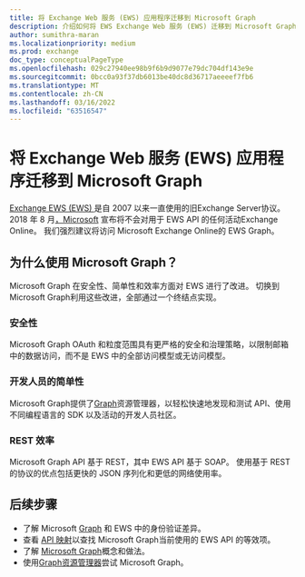 ```yaml
---
title: 将 Exchange Web 服务 (EWS) 应用程序迁移到 Microsoft Graph
description: 介绍如何将 EWS Exchange Web 服务 (EWS) 迁移到 Microsoft Graph。
author: sumithra-maran
ms.localizationpriority: medium
ms.prod: exchange
doc_type: conceptualPageType
ms.openlocfilehash: 029c27940ee98b9f6b9d9077e79dc704df143e9e
ms.sourcegitcommit: 0bcc0a93f37db6013be40dc8d36717aeeeef7fb6
ms.translationtype: MT
ms.contentlocale: zh-CN
ms.lasthandoff: 03/16/2022
ms.locfileid: "63516547"
---
```

# <a name="migrate-exchange-web-services-ews-apps-to-microsoft-graph"></a>将 Exchange Web 服务 (EWS) 应用程序迁移到 Microsoft Graph

[Exchange EWS (EWS) ](/exchange/client-developer/exchange-web-services/explore-the-ews-managed-api-ews-and-web-services-in-exchange) 是自 2007 以来一直使用的旧Exchange Server协议。 2018 年 8 月[，Microsoft](https://techcommunity.microsoft.com/t5/exchange-team-blog/upcoming-changes-to-exchange-web-services-ews-api-for-office-365/ba-p/608055) 宣布将不会对用于 EWS API 的任何活动Exchange Online。 我们强烈建议将访问 Microsoft Exchange Online的 EWS Graph。

## <a name="why-use-microsoft-graph"></a>为什么使用 Microsoft Graph？

Microsoft Graph 在安全性、简单性和效率方面对 EWS 进行了改进。 切换到 Microsoft Graph利用这些改进，全部通过一个终结点实现。

### <a name="security"></a>安全性

Microsoft Graph OAuth 和粒度范围具有更严格的安全和治理策略，以限制邮箱中的数据访问，而不是 EWS 中的全部访问模型或无访问模型。

### <a name="developer-simplicity"></a>开发人员的简单性

Microsoft Graph提供了[Graph](https://developer.microsoft.com/graph/graph-explorer)资源管理器，以轻松快速地发现和测试 API、使用不同编程语言的 SDK 以及活动的开发人员社区。

### <a name="rest-efficiency"></a>REST 效率

Microsoft Graph API 基于 REST，其中 EWS API 基于 SOAP。 使用基于 REST 的协议的优点包括更快的 JSON 序列化和更低的网络使用率。

## <a name="next-steps"></a>后续步骤

- 了解 Microsoft [Graph](migrate-exchange-web-services-authentication.md) 和 EWS 中的身份验证差异。
- 查看 [API 映射](migrate-exchange-web-services-api-mapping.md)以查找 Microsoft Graph当前使用的 EWS API 的等效项。
- 了解 [Microsoft Graph](/graph/overview)概念和做法。
- 使用[Graph资源管理器](https://developer.microsoft.com/graph/graph-explorer)尝试 Microsoft Graph。
